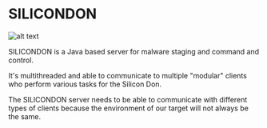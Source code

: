 

# SILICONDON

![alt text](https://media.giphy.com/media/3o7bufgPP70ra2ZVi8/giphy.gif)

SILICONDON is a Java based server for malware staging and command and control.

It's multithreaded and able to communicate to multiple "modular" clients who perform various tasks for the Silicon Don.

The SILICONDON server needs to be able to communicate with different types of clients because the environment of our target will not always be the same.
